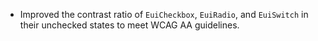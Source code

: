 - Improved the contrast ratio of `EuiCheckbox`, `EuiRadio`, and `EuiSwitch` in their unchecked states to meet WCAG AA guidelines.